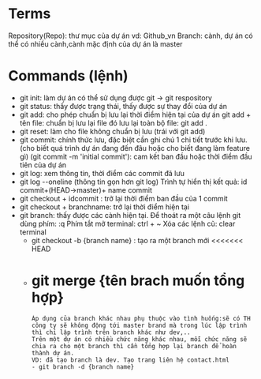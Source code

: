 # Terms

Repository(Repo): thư mục của dự án vd: Github_vn
Branch: cành, dự án có thể có nhiều cành,cành mặc định của dự án là master

# Commands (lệnh)

- git init: làm dự án có thể sử dụng được git -> git respository
- git status: thấy được trạng thái, thấy được sự thay đổi của dự án
- git add: cho phép chuẩn bị lưu lại thời điểm hiện tại của dự án
  git add + tên file: chuẩn bị lưu lại file đó
  lưu lại toàn bộ file: git add .
- git reset: làm cho file không chuẩn bị lưu (trái với git add)
- git commit: chính thức lưu, đặc biệt cần ghi chú 1 chi tiết trước khi lưu.(cho biết quá trình dự án đang đến đâu hoặc cho biết đang làm feature gì)
  (git commit -m 'initial commit'): cam kết ban đầu hoặc thời điểm đầu tiên của dự án
- git log: xem thông tin, thời điểm các commit đã lưu
- git log --oneline (thông tin gọn hơn git log)
  Trình tự hiển thị kết quả:
  id commit+(HEAD->master)+ name commit
- git checkout + idcommit : trở lại thời điểm ban đầu của 1 commit
- git checkout + branchname: trở lại thời điểm hiện tại
- git branch: thấy được các cành hiện tại.
  Để thoát ra một câu lệnh git dùng phím: :q
  Phím tắt mở terminal: ctrl + ~
  Xóa các lệnh cũ: clear terminal
  - git checkout -b {branch name} : tạo ra một branch mới
    <<<<<<< HEAD
  - # git merge {tên brach muốn tổng hợp}
        Áp dụng của branch khác nhau phụ thuộc vào tình huống:sẽ có TH công ty sẽ không động tới master brand mà trong lúc lập trình thì chỉ lập trình trên branch khác như dev,..
        Trên một dự án có nhiều chức năng khác nhau, mỗi chức năng sẽ chia ra cho một branch thì cần tổng hợp lại branch để hoàn thành dự án.
        VD: đã tạo branch là dev. Tạo trang liên hệ contact.html
        - git branch -d {branch name}
